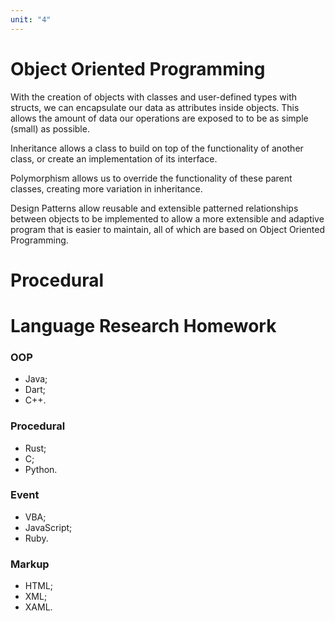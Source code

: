 ```yaml
---
unit: "4"
---
```

# Object Oriented Programming
With the creation of objects with classes and user-defined types with structs, we can encapsulate our data as attributes inside objects. This allows the amount of data our operations are exposed to to be as simple (small) as possible.

Inheritance allows a class to build on top of the functionality of another class, or create an implementation of its interface.

Polymorphism allows us to override the functionality of these parent classes, creating more variation in inheritance.

Design Patterns allow reusable and extensible patterned relationships between objects to be implemented to allow a more extensible and adaptive program that is easier to maintain, all of which are based on Object Oriented Programming.
# Procedural
 
# Language Research Homework

### OOP
- Java;
- Dart;
- C++.
### Procedural
- Rust;
- C;
- Python.
### Event
- VBA;
- JavaScript;
- Ruby.
### Markup
- HTML;
- XML;
- XAML.
